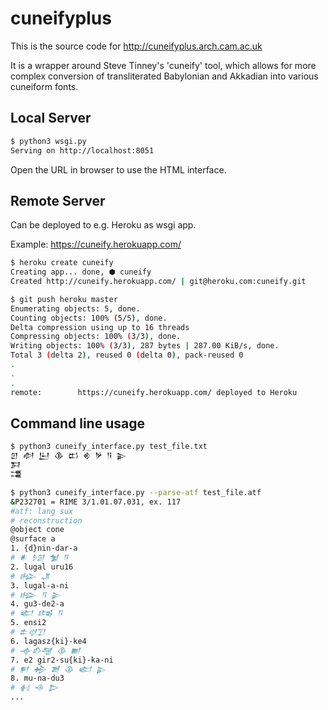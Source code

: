 # cuneifyplus

This is the source code for http://cuneifyplus.arch.cam.ac.uk

It is a wrapper around Steve Tinney's 'cuneify' tool, which allows for more complex conversion of transliterated
Babylonian and Akkadian into various cuneiform fonts.

## Local Server

```bash
$ python3 wsgi.py
Serving on http://localhost:8051
```

Open the URL in browser to use the HTML interface.

## Remote Server

Can be deployed to e.g. Heroku as wsgi app.

Example: https://cuneify.herokuapp.com/

```bash
$ heroku create cuneify
Creating app... done, ⬢ cuneify
Created http://cuneify.herokuapp.com/ | git@heroku.com:cuneify.git

$ git push heroku master
Enumerating objects: 5, done.
Counting objects: 100% (5/5), done.
Delta compression using up to 16 threads
Compressing objects: 100% (3/3), done.
Writing objects: 100% (3/3), 287 bytes | 287.00 KiB/s, done.
Total 3 (delta 2), reused 0 (delta 0), pack-reused 0
.
.
.
remote:        https://cuneify.herokuapp.com/ deployed to Heroku
```

## Command line usage

```bash
$ python3 cuneify_interface.py test_file.txt
𒇻 𒀠 𒌨 𒆠 𒆗 𒄯 𒃻 𒀀 𒉌
𒁕
𒃮
```

```bash
$ python3 cuneify_interface.py --parse-atf test_file.atf
&P232701 = RIME 3/1.01.07.031, ex. 117
#atf: lang sux
# reconstruction
@object cone
@surface a
1. {d}nin-dar-a
# 𒀭 𒊩𒌆 𒁯 𒀀
2. lugal uru16
# 𒈗 𒂗
3. lugal-a-ni
# 𒈗 𒀀 𒉌
4. gu3-de2-a
# 𒅗 𒌤 𒀀
5. ensi2
# 𒉺𒋼𒋛
6. lagasz{ki}-ke4
# 𒉢𒁓𒆷 𒆠 𒆤
7. e2 gir2-su{ki}-ka-ni
# 𒂍 𒄈 𒋢 𒆠 𒅗 𒉌
8. mu-na-du3
# 𒈬 𒈾 𒆕
...
```
